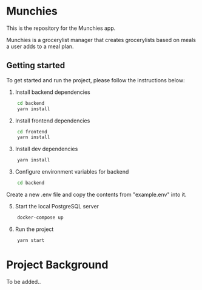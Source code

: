 # Munchies

This is the repository for the Munchies app.

Munchies is a grocerylist manager that creates grocerylists based on meals a user adds to a meal plan.

## Getting started

To get started and run the project, please follow the instructions below:

1. Install backend dependencies

```sh
    cd backend
    yarn install
```

2.  Install frontend dependencies

```sh
    cd frontend
    yarn install
```

3. Install dev dependencies

```sh
    yarn install
```

3. Configure environment variables for backend

```sh
    cd backend
```

Create a new .env file and copy the contents from "example.env" into it.

5. Start the local PostgreSQL server

```sh
    docker-compose up
```

6. Run the project

```sh
    yarn start
```

# Project Background

To be added..
